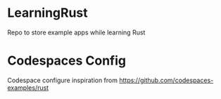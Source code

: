 # LearningRust
Repo to store example apps while learning Rust

# Codespaces Config
Codespace configure inspiration from https://github.com/codespaces-examples/rust
